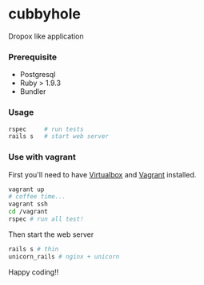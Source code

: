 cubbyhole
=========

Dropox like application

### Prerequisite

- Postgresql
- Ruby > 1.9.3
- Bundler

### Usage

```bash
rspec     # run tests
rails s   # start web server
```

### Use with vagrant

First you'll need to have [Virtualbox](https://www.virtualbox.org) and [Vagrant](http://www.vagrantup.com) installed.

```bash
vagrant up
# coffee time...
vagrant ssh
cd /vagrant
rspec # run all test!
```

Then start the web server

```bash
rails s # thin
unicorn_rails # nginx + unicorn
```

Happy coding!!
